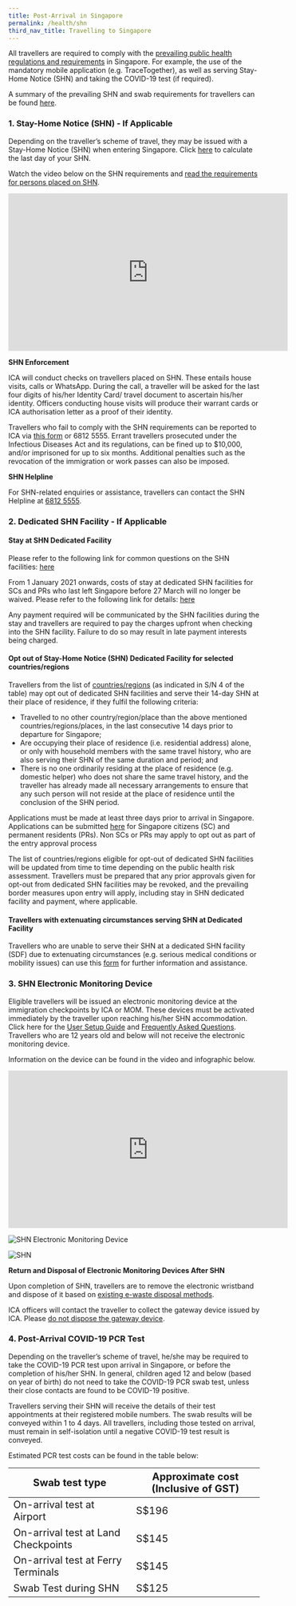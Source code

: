 ```yaml
---
title: Post-Arrival in Singapore
permalink: /health/shn
third_nav_title: Travelling to Singapore
---
```

All travellers are required to comply with the <a href="https://www.moh.gov.sg/covid-19" target="_blank"> prevailing public health regulations and requirements</a> in Singapore. For example, the use of the mandatory mobile application (e.g. TraceTogether), as well as serving Stay-Home Notice (SHN) and taking the COVID-19 test (if required).

A summary of the prevailing SHN and swab requirements for travellers can be found <a href="/files/SHN-and-swab-summary.pdf" target="_blank">here</a>.

### 1. Stay-Home Notice (SHN) - If Applicable

Depending on the traveller’s scheme of travel, they may be issued with a Stay-Home Notice (SHN) when entering Singapore. Click <a href="https://service2.mom.gov.sg/shn/shn-calculator/" target="_blank">here</a> to calculate the last day of your SHN.

Watch the video below on the SHN requirements and <a href="https://www.moh.gov.sg/docs/librariesprovider5/advisories/moh-health-advisory-for-persons-issued-stay-home-notice_4-nov.pdf" target="_blank">read the requirements for persons placed on SHN</a>.

<iframe width="560" height="315" src="https://www.youtube.com/embed/6cgI5bfHpQ4" frameborder="0" allow="accelerometer; autoplay; clipboard-write; encrypted-media; gyroscope; picture-in-picture" allowfullscreen></iframe>

**SHN Enforcement**

ICA will conduct checks on travellers placed on SHN. These entails house visits, calls or WhatsApp. During the call, a traveller will be asked for the last four digits of his/her Identity Card/ travel document to ascertain his/her identity. Officers conducting house visits will produce their warrant cards or ICA authorisation letter as a proof of their identity.

Travellers who fail to comply with the SHN requirements can be reported to ICA via <a href="https://go.gov.sg/reportshnbreach" target="_blank">this form</a> or 6812 5555. Errant travellers prosecuted under the Infectious Diseases Act and its regulations, can be fined up to $10,000, and/or imprisoned for up to six months. Additional penalties such as the revocation of the immigration or work passes can also be imposed.

**SHN Helpline**

For SHN-related enquiries or assistance, travellers can contact the SHN Helpline at <u>6812 5555</u>.


### 2. Dedicated SHN Facility - If Applicable

#### Stay at SHN Dedicated Facility 
 
Please refer to the following link for common questions on the SHN facilities: [here](https://www.gov.sg/article/questions-about-the-dedicated-shn-facilities-for-returnees-answered)

From 1 January 2021 onwards, costs of stay at dedicated SHN facilities for SCs and PRs who last left Singapore before 27 March will no longer be waived. Please refer to the following link for details: [here](https://www.moh.gov.sg/news-highlights/details/updates-to-stay-home-notice-and-charging-policy-for-travellers)

Any payment required will be communicated by the SHN facilities during the stay and travellers are required to pay the charges upfront when checking into the SHN facility. Failure to do so may result in late payment interests being charged.

#### Opt out of Stay-Home Notice (SHN) Dedicated Facility for selected countries/regions

Travellers from the list of [countries/regions](/files/SHN-and-swab-summary.pdf) (as indicated in S/N 4 of the table) may opt out of dedicated SHN facilities and serve their 14-day SHN at their place of residence, if they fulfil the following criteria:

- Travelled to no other country/region/place than the above mentioned countries/regions/places, in the last consecutive 14 days prior to departure for Singapore;
- Are occupying their place of residence (i.e. residential address) alone, or only with household members with the same travel history, who are also serving their SHN of the same duration and period; and
- There is no one ordinarily residing at the place of residence (e.g. domestic helper) who does not share the same travel history, and the traveller has already made all necessary arrangements to ensure that any such person will not reside at the place of residence until the conclusion of the SHN period.

Applications must be made at least three days prior to arrival in Singapore. Applications can be submitted [here](/sc-pr/opt-out/apply-now) for Singapore citizens (SC) and permanent residents (PRs). Non SCs or PRs may apply to opt out as part of the entry approval process

The list of countries/regions eligible for opt-out of dedicated SHN facilities will be updated from time to time depending on the public health risk assessment. Travellers must be prepared that any prior approvals given for opt-out from dedicated SHN facilities may be revoked, and the prevailing border measures upon entry will apply, including stay in SHN dedicated facility and payment, where applicable.

#### Travellers with extenuating circumstances serving SHN at Dedicated Facility 

Travellers who are unable to serve their SHN at a dedicated SHN facility (SDF) due to extenuating circumstances (e.g. serious medical conditions or mobility issues) can use this [form](https://go.gov.sg/shnhotelneeds) for further information and assistance.

### 3. SHN Electronic Monitoring Device

Eligible travellers will be issued an electronic monitoring device at the immigration checkpoints by ICA or MOM. These devices must be activated immediately by the traveller upon reaching his/her SHN accommodation. Click here for the <a href="https://www.ica.gov.sg/docs/default-source/ica/covid-19/stayhomesg-user-setup-guide.pdf" target="_blank">User Setup Guide</a> and [Frequently Asked Questions](https://www.ica.gov.sg/docs/default-source/ica/covid-19/stay@homesg-faqs.pdf). Travellers who are 12 years old and below will not receive the electronic monitoring device.

Information on the device can be found in the video and infographic below.

<iframe width="560" height="315" src="https://www.youtube.com/embed/zKhawlenncA" frameborder="0" allow="accelerometer; autoplay; clipboard-write; encrypted-media; gyroscope; picture-in-picture" allowfullscreen></iframe>

![SHN Electronic Monitoring Device](/images/stayhomesg-infographics-1.png)

![SHN](/images/stayhomesg-infographics-2.png)

**Return and Disposal of Electronic Monitoring Devices After SHN**

Upon completion of SHN, travellers are to remove the electronic wristband and dispose of it based on <a href="https://www.nea.gov.sg/our-services/waste-management/3r-programmes-and-resources/e-waste-management/where-to-recycle-e-waste" target="_blank">existing e-waste disposal methods</a>.

ICA officers will contact the traveller to collect the gateway device issued by ICA. Please <u>do not dispose the gateway device</u>.

### 4. Post-Arrival COVID-19 PCR Test
Depending on the traveller’s scheme of travel, he/she may be required to take the COVID-19 PCR test upon arrival in Singapore, or before the completion of his/her SHN. In general, children aged 12 and below (based on year of birth) do not need to take the COVID-19 PCR swab test, unless their close contacts are found to be COVID-19 positive.

Travellers serving their SHN will receive the details of their test appointments at their registered mobile numbers. The swab results will be conveyed within 1 to 4 days. All travellers, including those tested on arrival, must remain in self-isolation until a negative COVID-19 test result is conveyed.

Estimated PCR test costs can be found in the table below: 

<table>
  <thead>
    <tr>
      <th style="font-size:20px; margin-top:0px; margin-bottom:0px;">Swab test type</th>
      <th style="font-size:20px; margin-top:0px; margin-bottom:0px;">Approximate cost (Inclusive of GST)</th>
    </tr>
  </thead>
  <tbody>
    <tr>
      <td style="font-size:20px; margin-top:0px; margin-bottom:0px;">On-arrival test at Airport</td>
      <td style="font-size:20px; margin-top:0px; margin-bottom:0px;">S$196</td>
    </tr>
        <tr>
      <td style="font-size:20px; margin-top:0px; margin-bottom:0px;">On-arrival test at Land Checkpoints</td>
      <td style="font-size:20px; margin-top:0px; margin-bottom:0px;">S$145</td>
    </tr>
        <tr>
      <td style="font-size:20px; margin-top:0px; margin-bottom:0px;">On-arrival test at Ferry Terminals</td>
      <td style="font-size:20px; margin-top:0px; margin-bottom:0px;">S$145</td>
    </tr>
        <tr>
      <td style="font-size:20px; margin-top:0px; margin-bottom:0px;">Swab Test during SHN</td>
      <td style="font-size:20px; margin-top:0px; margin-bottom:0px;">S$125</td>
    </tr>
  </tbody>
  </table>
